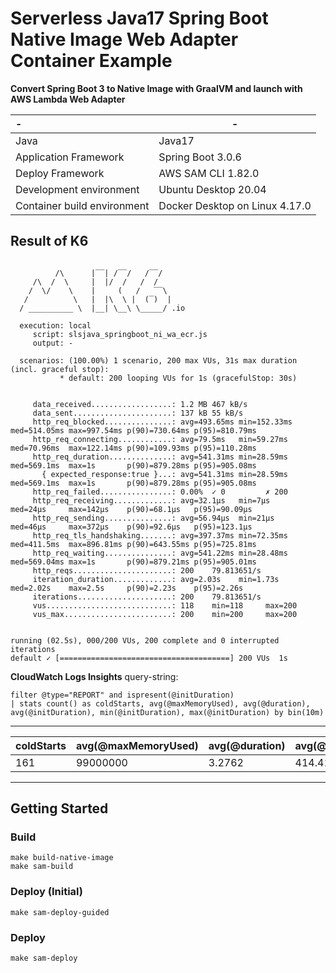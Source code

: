 # Serverless Java17 Spring Boot Native Image Web Adapter Container Example

**Convert Spring Boot 3 to Native Image with GraalVM and launch with AWS Lambda Web Adapter**

| -                           | -                              |
|:----------------------------|--------------------------------|
| Java                        | Java17                         |
| Application Framework       | Spring Boot 3.0.6              |
| Deploy Framework            | AWS SAM CLI 1.82.0             |
| Development environment     | Ubuntu Desktop 20.04           |
| Container build environment | Docker Desktop on Linux 4.17.0 |

## Result of K6

```

          /\      |‾‾| /‾‾/   /‾‾/   
     /\  /  \     |  |/  /   /  /    
    /  \/    \    |     (   /   ‾‾\  
   /          \   |  |\  \ |  (‾)  | 
  / __________ \  |__| \__\ \_____/ .io

  execution: local
     script: slsjava_springboot_ni_wa_ecr.js
     output: -

  scenarios: (100.00%) 1 scenario, 200 max VUs, 31s max duration (incl. graceful stop):
           * default: 200 looping VUs for 1s (gracefulStop: 30s)


     data_received..................: 1.2 MB 467 kB/s
     data_sent......................: 137 kB 55 kB/s
     http_req_blocked...............: avg=493.65ms min=152.33ms med=514.05ms max=997.54ms p(90)=730.64ms p(95)=810.79ms
     http_req_connecting............: avg=79.5ms   min=59.27ms  med=70.96ms  max=122.14ms p(90)=109.93ms p(95)=110.28ms
     http_req_duration..............: avg=541.31ms min=28.59ms  med=569.1ms  max=1s       p(90)=879.28ms p(95)=905.08ms
       { expected_response:true }...: avg=541.31ms min=28.59ms  med=569.1ms  max=1s       p(90)=879.28ms p(95)=905.08ms
     http_req_failed................: 0.00%  ✓ 0         ✗ 200  
     http_req_receiving.............: avg=32.1µs   min=7µs      med=24µs     max=142µs    p(90)=68.1µs   p(95)=90.09µs 
     http_req_sending...............: avg=56.94µs  min=21µs     med=46µs     max=372µs    p(90)=92.6µs   p(95)=123.1µs 
     http_req_tls_handshaking.......: avg=397.37ms min=72.35ms  med=411.5ms  max=896.81ms p(90)=643.55ms p(95)=725.81ms
     http_req_waiting...............: avg=541.22ms min=28.48ms  med=569.04ms max=1s       p(90)=879.21ms p(95)=905.01ms
     http_reqs......................: 200    79.813651/s
     iteration_duration.............: avg=2.03s    min=1.73s    med=2.02s    max=2.5s     p(90)=2.23s    p(95)=2.26s   
     iterations.....................: 200    79.813651/s
     vus............................: 118    min=118     max=200
     vus_max........................: 200    min=200     max=200


running (02.5s), 000/200 VUs, 200 complete and 0 interrupted iterations
default ✓ [======================================] 200 VUs  1s
```

**CloudWatch Logs Insights**
query-string:
```
filter @type="REPORT" and ispresent(@initDuration)
| stats count() as coldStarts, avg(@maxMemoryUsed), avg(@duration), avg(@initDuration), min(@initDuration), max(@initDuration) by bin(10m)
```
---
| coldStarts | avg(@maxMemoryUsed) | avg(@duration) | avg(@initDuration) | min(@initDuration) | max(@initDuration) |
|------------|---------------------|----------------|--------------------|--------------------|--------------------|
| 161        | 99000000            | 3.2762         | 414.4176           | 216.84             | 776.54             |
---

## Getting Started

### Build
```make
make build-native-image
make sam-build
```

### Deploy (Initial)
```make
make sam-deploy-guided
```

### Deploy
```
make sam-deploy
```
